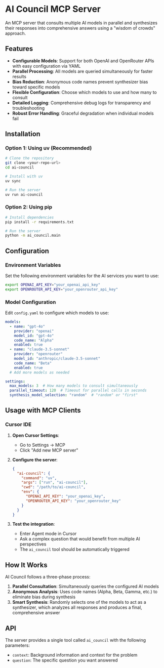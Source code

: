 # AI Council MCP Server

An MCP server that consults multiple AI models in parallel and synthesizes their responses into comprehensive answers using a "wisdom of crowds" approach.

## Features

- **Configurable Models**: Support for both OpenAI and OpenRouter APIs with easy configuration via YAML
- **Parallel Processing**: All models are queried simultaneously for faster results
- **Bias Reduction**: Anonymous code names prevent synthesizer bias toward specific models
- **Flexible Configuration**: Choose which models to use and how many to consult
- **Detailed Logging**: Comprehensive debug logs for transparency and troubleshooting
- **Robust Error Handling**: Graceful degradation when individual models fail

## Installation

### Option 1: Using uv (Recommended)

```bash
# Clone the repository
git clone <your-repo-url>
cd ai-council

# Install with uv
uv sync

# Run the server
uv run ai-council
```

### Option 2: Using pip

```bash
# Install dependencies
pip install -r requirements.txt

# Run the server
python -m ai_council.main
```

## Configuration

### Environment Variables

Set the following environment variables for the AI services you want to use:

```bash
export OPENAI_API_KEY="your_openai_api_key"
export OPENROUTER_API_KEY="your_openrouter_api_key"
```

### Model Configuration

Edit `config.yaml` to configure which models to use:

```yaml
models:
  - name: "gpt-4o"
    provider: "openai"
    model_id: "gpt-4o"
    code_name: "Alpha"
    enabled: true
  - name: "claude-3.5-sonnet"
    provider: "openrouter"
    model_id: "anthropic/claude-3.5-sonnet"
    code_name: "Beta"
    enabled: true
  # Add more models as needed

settings:
  max_models: 3  # How many models to consult simultaneously
  parallel_timeout: 120  # Timeout for parallel calls in seconds
  synthesis_model_selection: "random"  # "random" or "first"
```

## Usage with MCP Clients

### Cursor IDE

1. **Open Cursor Settings**:
   - Go to Settings → MCP
   - Click "Add new MCP server"

2. **Configure the server**:
   ```json
   {
     "ai-council": {
       "command": "uv",
       "args": ["run", "ai-council"],
       "cwd": "/path/to/ai-council",
       "env": {
         "OPENAI_API_KEY": "your_openai_key",
         "OPENROUTER_API_KEY": "your_openrouter_key"
       }
     }
   }
   ```

3. **Test the integration**:
   - Enter Agent mode in Cursor
   - Ask a complex question that would benefit from multiple AI perspectives
   - The `ai_council` tool should be automatically triggered

## How It Works

AI Council follows a three-phase process:

1. **Parallel Consultation**: Simultaneously queries the configured AI models
2. **Anonymous Analysis**: Uses code names (Alpha, Beta, Gamma, etc.) to eliminate bias during synthesis
3. **Smart Synthesis**: Randomly selects one of the models to act as a synthesizer, which analyzes all responses and produces a final, comprehensive answer

## API

The server provides a single tool called `ai_council` with the following parameters:

- `context`: Background information and context for the problem
- `question`: The specific question you want answered
